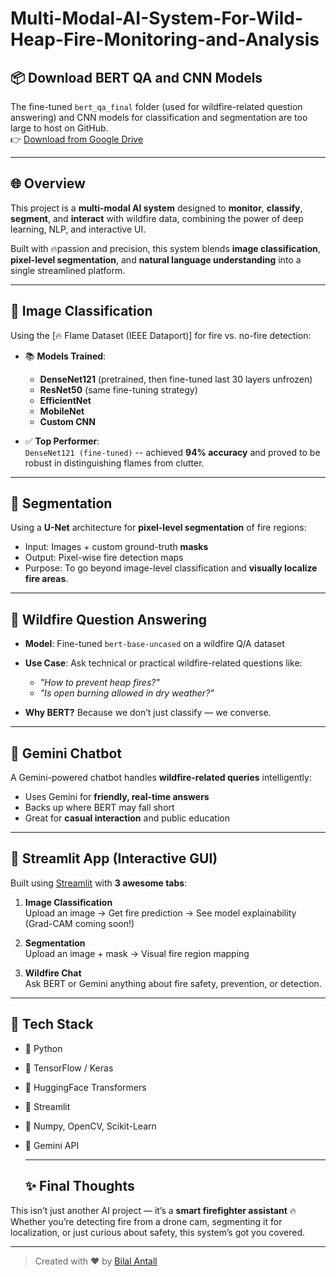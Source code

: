 # Multi-Modal-AI-System-For-Wild-Heap-Fire-Monitoring-and-Analysis

## 📦 Download BERT QA and CNN Models
The fine-tuned `bert_qa_final` folder (used for wildfire-related question answering) and CNN models for classification and segmentation are too large to host on GitHub.  
👉 [Download from Google Drive](https://drive.google.com/drive/folders/1iXNmxAAIJir4ABhPLnCYDC9b9gxWdtNm?usp=sharing)  

---

## 🌐 Overview  
This project is a **multi-modal AI system** designed to **monitor**, **classify**, **segment**, and **interact** with wildfire data, combining the power of deep learning, NLP, and interactive UI.

Built with 🔥passion and precision, this system blends **image classification**, **pixel-level segmentation**, and **natural language understanding** into a single streamlined platform.

---

## 🧠 Image Classification

Using the [🔥 Flame Dataset (IEEE Dataport)] for fire vs. no-fire detection:

- 📚 **Models Trained**:
  - **DenseNet121** (pretrained, then fine-tuned last 30 layers unfrozen)
  - **ResNet50** (same fine-tuning strategy)
  - **EfficientNet**
  - **MobileNet**
  - **Custom CNN**

- ✅ **Top Performer**:  
  `DenseNet121 (fine-tuned)` -- achieved **94% accuracy** and proved to be robust in distinguishing flames from clutter.

---

## 🧩 Segmentation

Using a **U-Net** architecture for **pixel-level segmentation** of fire regions:

- Input: Images + custom ground-truth **masks**
- Output: Pixel-wise fire detection maps
- Purpose: To go beyond image-level classification and **visually localize fire areas**.

---

## 💬 Wildfire Question Answering

- **Model**: Fine-tuned `bert-base-uncased` on a wildfire Q/A dataset
- **Use Case**: Ask technical or practical wildfire-related questions like:
  - *"How to prevent heap fires?"*
  - *"Is open burning allowed in dry weather?"*

- **Why BERT?** Because we don’t just classify — we converse.

---

## 🤖 Gemini Chatbot

A Gemini-powered chatbot handles **wildfire-related queries** intelligently:

- Uses Gemini for **friendly, real-time answers**
- Backs up where BERT may fall short
- Great for **casual interaction** and public education

---

## 🌟 Streamlit App (Interactive GUI)

Built using [Streamlit](https://streamlit.io/) with **3 awesome tabs**:

1. **Image Classification**  
   Upload an image → Get fire prediction → See model explainability (Grad-CAM coming soon!)

2. **Segmentation**  
   Upload an image + mask → Visual fire region mapping

3. **Wildfire Chat**  
   Ask BERT or Gemini anything about fire safety, prevention, or detection.

---

## 🚀 Tech Stack

- 🐍 Python
- 🧠 TensorFlow / Keras
- 🤗 HuggingFace Transformers
- 🎈 Streamlit
- 🧪 Numpy, OpenCV, Scikit-Learn
- 🧠 Gemini API

  ---

  ## ✨ Final Thoughts

This isn’t just another AI project — it’s a **smart firefighter assistant** 🔥  
Whether you’re detecting fire from a drone cam, segmenting it for localization, or just curious about safety, this system’s got you covered.

---

> Created with ❤️ by [Bilal Antall](https://github.com/BilalAntall)
